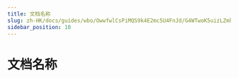 ```yaml
---
title: 文档名称
slug: zh-HK/docs/guides/wbo/OwwfwlCsPiMQS9k4E2mc5U4FnJd/G4WTwoK5uizLZmkiAhTcC58inyf
sidebar_position: 10
---
```



# 文档名称

